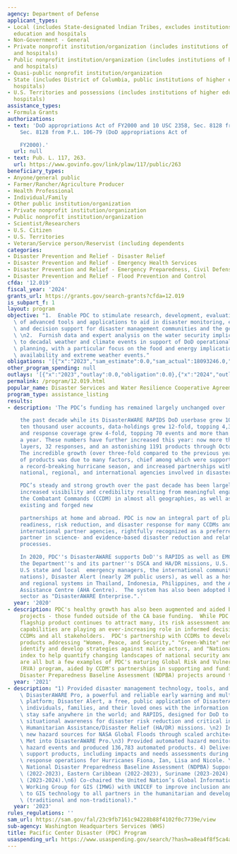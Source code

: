 ```yaml
---
agency: Department of Defense
applicant_types:
- Local (includes State-designated lndian Tribes, excludes institutions of higher
  education and hospitals
- Non-Government - General
- Private nonprofit institution/organization (includes institutions of higher education
  and hospitals)
- Public nonprofit institution/organization (includes institutions of higher education
  and hospitals)
- Quasi-public nonprofit institution/organization
- State (includes District of Columbia, public institutions of higher education and
  hospitals)
- U.S. Territories and possessions (includes institutions of higher education and
  hospitals)
assistance_types:
- Formula Grants
authorizations:
- text: 'DoD appropriations Act of FY2000 and 10 USC 2358, Sec. 8128 from P.L. 106-79,
    Sec. 8128 from P.L. 106-79 (DoD appropriations Act of

    FY2000).'
  url: null
- text: Pub. L. 117, 263.
  url: https://www.govinfo.gov/link/plaw/117/public/263
beneficiary_types:
- Anyone/general public
- Farmer/Rancher/Agriculture Producer
- Health Professional
- Individual/Family
- Other public institution/organization
- Private nonprofit institution/organization
- Public nonprofit institution/organization
- Scientist/Researchers
- U.S. Citizen
- U.S. Territories
- Veteran/Service person/Reservist (including dependents
categories:
- Disaster Prevention and Relief - Disaster Relief
- Disaster Prevention and Relief - Emergency Health Services
- Disaster Prevention and Relief - Emergency Preparedness, Civil Defense
- Disaster Prevention and Relief - Flood Prevention and Control
cfda: '12.019'
fiscal_year: '2024'
grants_url: https://grants.gov/search-grants?cfda=12.019
is_subpart_f: 1
layout: program
objective: "1.  Enable PDC to stimulate research, development, evaluation and deployment\
  \ of advanced tools and applications to aid in disaster monitoring, early warning,\
  \ and decision support for disaster management communities and the general public.\
  \ \n2.  Furnish data and expert analysis on the water security implications of seasonal\
  \ to decadal weather and climate events in support of DoD operational and strategic\
  \ planning, with a particular focus on the food and energy implications of water\
  \ availability and extreme weather events."
obligations: '[{"x":"2023","sam_estimate":0.0,"sam_actual":18093246.0,"usa_spending_actual":15298600.0},{"x":"2024","sam_estimate":0.0,"sam_actual":35389022.0,"usa_spending_actual":8026358.69},{"x":"2025","sam_estimate":0.0,"sam_actual":1980000.0,"usa_spending_actual":0.0}]'
other_program_spending: null
outlays: '[{"x":"2023","outlay":0.0,"obligation":0.0},{"x":"2024","outlay":0.0,"obligation":0.0},{"x":"2025","outlay":0.0,"obligation":0.0}]'
permalink: /program/12.019.html
popular_name: Disaster Services and Water Resilience Cooperative Agreement
program_type: assistance_listing
results:
- description: 'The PDC’s funding has remained largely unchanged over

    the past decade while its DisasterAWARE RAPIDS DoD userbase grew 10-fold, nearing
    ten thousand user accounts, data-holdings grew 12-fold, topping 4,300 layers,
    and response coverage grew 4-fold, topping 70 events and more than 350 products
    a year. These numbers have further increased this year: now more than 5000 data
    layers, 32 responses, and an astonishing 1191 products through October 2020 alone.
    The incredible growth (over three-fold compared to the previous year) in the number
    of products was due to many factors, chief among which were support for COVID-19,
    a record-breaking hurricane season, and increased partnerships with domestic,
    national, regional, and international agencies involved in disaster relief operations.

    PDC’s steady and strong growth over the past decade has been largely fueled by
    increased visibility and credibility resulting from meaningful engagements with
    the Combatant Commands (CCDM) in almost all geographies, as well as strengthened
    existing and forged new

    partnerships at home and abroad. PDC is now an integral part of planning, operational
    readiness, risk reduction, and disaster response for many CCDMs and domestic and
    international partner agencies, rightfully recognized as a preferred and credible
    partner in science- and evidence-based disaster reduction and related decision-making
    processes.

    In 2020, PDC''s DisasterAWARE supports DoD''s RAPIDS as well as EMOPS (supporting
    the Department''s and its partner''s DSCA and HA/DR missions, U.S. Interagency,
    U.S state and local  emergency managers, the international community, and partner
    nations), Disaster Alert (nearly 2M public users), as well as a host of national
    and regional systems in Thailand, Indonesia, Philippines, and the ASEAN Humanitarian
    Assistance Centre (AHA Centre).  The system has also been adopted by the private
    sector as "DisasterAWARE Enterprise.".'
  year: '2020'
- description: PDC's healthy growth has also been augmented and aided by "externally-funded"
    projects - those funded outside of the CA base funding.  While PDC's DisasterAWARE
    flagship product continues to attract many, its risk assessment and analytical
    capabilities are playing an ever-increasing role in informed decision-making for
    CCDMs and all stakeholders.  PDC's partnership with CCDMs to develop analytical
    products addressing "Women, Peace, and Security," "Green-White" networks to help
    identify and develop strategies against malice actors, and "National Fragility"
    index to help quantify changing landscapes of national security and stability
    are all but a few examples of PDC's maturing Global Risk and Vulnerability Assessment
    (RVA) program, aided by CCDM's partnerships in supporting and funding National
    Disaster Preparedness Baseline Assessment (NDPBA) projects around the globe.
  year: '2021'
- description: "1) Provided disaster management technology, tools, and services through\
    \ DisasterAWARE Pro, a powerful and reliable early warning and multi-hazard monitoring\
    \ platform; Disaster Alert, a free, public application of DisasterAWARE that provides\
    \ individuals, families, and their loved ones with the information they need to\
    \ stay safe anywhere in the world; and RAPIDS, designed for DoD to provide global\
    \ situational awareness for disaster risk reduction and critical information supporting\
    \ Humanitarian Assistance/Disaster Relief (HA/DR) missions. \n2) Incorporated\
    \ new hazard sources for NASA Global Floods through scaled architecture and Canada\
    \ Met into DisasterAWARE Pro.\n3) Provided automated hazard monitoring for 19,877\
    \ hazard events and produced 136,783 automated products. 4) Delivered decision\
    \ support products, including impacts and needs assessments during major disaster\
    \ response operations for Hurricanes Fiona, Ian, Lisa and Nicole. \n5) Expanded\
    \ National Disaster Preparedness Baseline Assessment (NDPBA) Support to Colombia\
    \ (2022-2023), Eastern Caribbean (2022-2023), Suriname (2023-2024), and Ecuador\
    \ (2023-2024).\n6) Co-chaired the United Nation’s Global Information Management\
    \ Working Group for GIS (IMWG) with UNICEF to improve inclusion and accessibility\
    \ to GIS technology to all partners in the humanitarian and development space\
    \ (traditional and non-traditional)."
  year: '2023'
rules_regulations: ''
sam_url: https://sam.gov/fal/23c9fb7161c94228b88f4102f0c7739e/view
sub-agency: Washington Headquarters Services (WHS)
title: Pacific Center Disaster (PDC) Program
usaspending_url: https://www.usaspending.gov/search/?hash=a8ea4f8f5ca4a6c9912c3edb4ed66ff9
---
```

